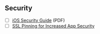 ## Security

- [ ] [iOS Security Guide](https://www.apple.com/business/docs/iOS_Security_Guide.pdf) (PDF)
- [ ] [SSL Pinning for Increased App Security](https://possiblemobile.com/2013/03/ssl-pinning-for-increased-app-security/)
